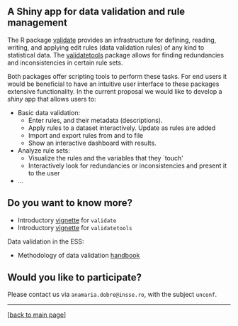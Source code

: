 
## A Shiny app for data validation and rule management


The R package [validate](https://CRAN.R-project.org/package=validate) provides
an infrastructure for defining, reading, writing, and applying edit rules (data validation
rules) of any kind to statistical data. The [validatetools](https://CRAN.R-project.org/package=validate) package allows for finding redundancies and inconsistencies in certain
rule sets.

Both packages offer scripting tools to perform these tasks. For end users it would be beneficial to have an intuitive user interface to these packages extensive functionality. In the current proposal we would like to develop a *shiny* app that allows users to:

- Basic data validation:
    - Enter rules, and their metadata (descriptions).
    - Apply rules to a dataset interactively. Update as rules are added
    - Import and export rules from and to file
    - Show an interactive dashboard with results.
- Analyze rule sets:
    - Visualize the rules and the variables that they `touch'
    - Interactively look for redundancies or inconsistencies and present it to the user 
- ...


## Do you want to know more?

- Introductory [vignette](https://CRAN.R-project.org/package=validate) for `validate`
- Introductory [vignette](https://cran.r-project.org/web/packages/validatetools/index.html) for `validatetools`

Data validation in the ESS:

- Methodology of data validation [handbook](https://ec.europa.eu/eurostat/cros/system/files/methodology_for_data_validation_v1.0_rev-2016-06_final.pdf)



## Would you like to participate?

Please contact us via `anamaria.dobre@insse.ro`, with the subject `unconf`.

----
[[back to main page](../README.md)]

